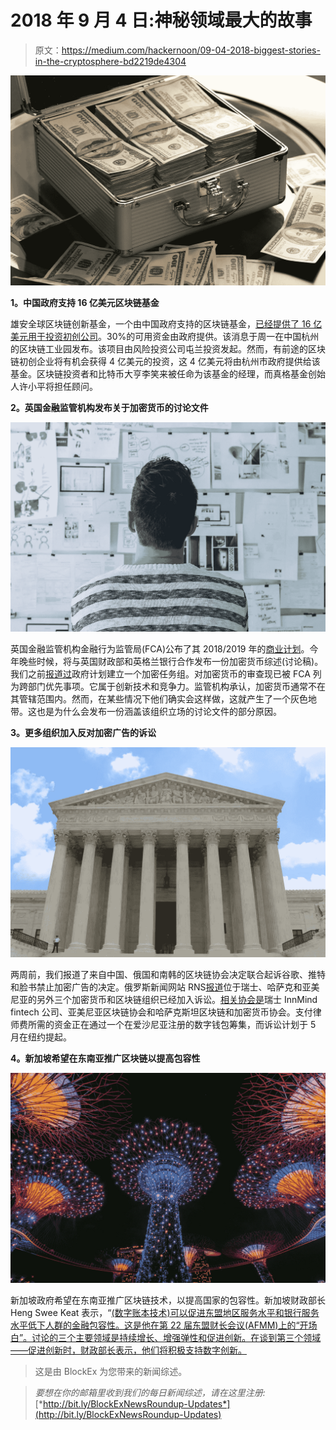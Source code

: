 # 2018 年 9 月 4 日:神秘领域最大的故事

> 原文：<https://medium.com/hackernoon/09-04-2018-biggest-stories-in-the-cryptosphere-bd2219de4304>

![](img/2d9bf46de4e87b2a9b1b3825e2256a37.png)

**1。中国政府支持 16 亿美元区块链基金**

雄安全球区块链创新基金，一个由中国政府支持的区块链基金，[已经提供了 16 亿美元用于投资初创公司](https://www.coindesk.com/1-billion-blockchain-fund-launches-with-chinese-government-backing/?utm_content=buffer1f771&utm_medium=social&utm_source=twitter.com&utm_campaign=buffer)。30%的可用资金由政府提供。该消息于周一在中国杭州的区块链工业园发布。该项目由风险投资公司屯兰投资发起。然而，有前途的区块链初创企业将有机会获得 4 亿美元的投资，这 4 亿美元将由杭州市政府提供给该基金。区块链投资者和比特币大亨李笑来被任命为该基金的经理，而真格基金创始人许小平将担任顾问。

**2。英国金融监管机构发布关于加密货币的讨论文件**

![](img/27a178a33b57253214684116f349c4ac.png)

英国金融监管机构金融行为监管局(FCA)公布了其 2018/2019 年的[商业计划](https://www.fca.org.uk/publication/business-plans/business-plan-2018-19.pdf#our-priorities)。今年晚些时候，将与英国财政部和英格兰银行合作发布一份加密货币综述(讨论稿)。我们之前[报道过](https://hackernoon.com/22-03-2018-biggest-stories-in-the-cryptosphere-c5fc484fc1e1)政府计划建立一个加密任务组。对加密货币的审查现已被 FCA 列为跨部门优先事项。它属于创新技术和竞争力。监管机构承认，加密货币通常不在其管辖范围内。然而，在某些情况下他们确实会这样做，这就产生了一个灰色地带。这也是为什么会发布一份涵盖该组织立场的讨论文件的部分原因。

**3。更多组织加入反对加密广告的诉讼**

![](img/facfd75122ab10f127d3d0b8c6e8bfb6.png)

两周前，我们报道了来自中国、俄国和南韩的区块链协会决定联合起诉谷歌、推特和脸书禁止加密广告的决定。俄罗斯新闻网站 RNS[报道](https://rns.online/it-and-media/assotsiatsii-po-kriptovalyutam-SHveitsarii-Kazahstana-i-armenii-prisoedinilis-k-isku-RaKIB-protiv-internet-kompanii-2018-04-06/)位于瑞士、哈萨克和亚美尼亚的另外三个加密货币和区块链组织已经加入诉讼。[相关协会是](https://cointelegraph.com/news/three-more-countries-join-planned-lawsuit-against-internet-giants-for-banning-crypto-ads)瑞士 InnMind fintech 公司、亚美尼亚区块链协会和哈萨克斯坦区块链和加密货币协会。支付律师费所需的资金正在通过一个在爱沙尼亚注册的数字钱包筹集，而诉讼计划于 5 月在纽约提起。

**4。新加坡希望在东南亚推广区块链以提高包容性**

![](img/e6fffc531ca9fce8962768fdc506931b.png)

新加坡政府希望在东南亚推广区块链技术，以提高国家的包容性。新加坡财政部长 Heng Swee Keat 表示，“[(数字账本技术)可以促进东盟地区服务水平和银行服务水平低下人群的金融包容性。这是他在第 22 届东盟财长会议(AFMM)上的“开场白”。讨论的三个主要领域是持续增长、增强弹性和促进创新。在谈到第三个领域——促进创新时，财政部长表示，他们将积极支持数字创新。](https://www.gov.sg/~/sgpcmedia/media_releases/mof/speech/S-20180406-2/attachment/OPENING%20REMARKS%20BY%20MR%20HENG%20SWEE%20KEAT%20AT%20THE%2022ND%20ASEAN%20FINANCE%20MINISTERS%20MEETING%20AT%20SHANGRI-LA%20HOTEL.pdf)

> 这是由 BlockEx 为您带来的新闻综述。

> *要想在你的邮箱里收到我们的每日新闻综述，请在这里注册:*[*http://bit.ly/BlockExNewsRoundup-Updates*](http://bit.ly/BlockExNewsRoundup-Updates)